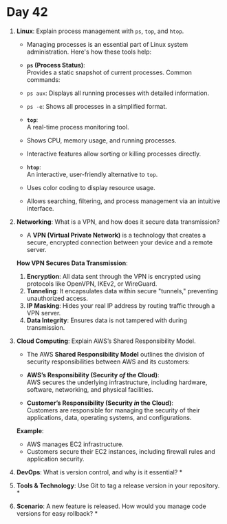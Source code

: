 # Day 42


1. **Linux**: Explain process management with `ps`, `top`, and `htop`.
   * Managing processes is an essential part of Linux system administration. Here's how these tools help:  

   - **`ps` (Process Status)**:  
     Provides a static snapshot of current processes. Common commands:  
    - `ps aux`: Displays all running processes with detailed information.  
    - `ps -e`: Shows all processes in a simplified format.  

   - **`top`**:  
     A real-time process monitoring tool.  
    - Shows CPU, memory usage, and running processes.  
    - Interactive features allow sorting or killing processes directly.  

   - **`htop`**:  
     An interactive, user-friendly alternative to `top`.  
    - Uses color coding to display resource usage.  
    - Allows searching, filtering, and process management via an intuitive interface.  


2. **Networking**: What is a VPN, and how does it secure data transmission?
   * A **VPN (Virtual Private Network)** is a technology that creates a secure, encrypted connection between your device and a remote server.  

   **How VPN Secures Data Transmission**:  
    1. **Encryption**: All data sent through the VPN is encrypted using protocols like OpenVPN, IKEv2, or WireGuard.  
    2. **Tunneling**: It encapsulates data within secure "tunnels," preventing unauthorized access.  
    3. **IP Masking**: Hides your real IP address by routing traffic through a VPN server.  
    4. **Data Integrity**: Ensures data is not tampered with during transmission.  


3. **Cloud Computing**: Explain AWS’s Shared Responsibility Model.
   * The AWS **Shared Responsibility Model** outlines the division of security responsibilities between AWS and its customers:  

   - **AWS’s Responsibility (Security *of* the Cloud)**:  
     AWS secures the underlying infrastructure, including hardware, software, networking, and physical facilities.  

   - **Customer’s Responsibility (Security *in* the Cloud)**:  
     Customers are responsible for managing the security of their applications, data, operating systems, and configurations.  

   **Example**:  
   - AWS manages EC2 infrastructure.  
   - Customers secure their EC2 instances, including firewall rules and application security.  


4. **DevOps**: What is version control, and why is it essential?
   * 
5. **Tools & Technology**: Use Git to tag a release version in your repository.
   * 
6. **Scenario**: A new feature is released. How would you manage code versions for easy rollback?
   * 

